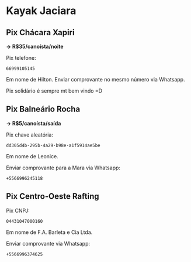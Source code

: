 # Kayak Jaciara

## Pix Chácara Xapiri 

**-> R$35/canoísta/noite**

Pix telefone:

	66999105145

Em nome de Hilton. Enviar comprovante no mesmo número via Whatsapp.

Pix solidário é sempre mt bem vindo =D



## Pix Balneário Rocha 

**-> R$5/canoísta/saída**

Pix chave aleatória:
 
	dd305d4b-295b-4a29-b98e-a1f5914ae5be
	
Em nome de Leonice.

Enviar comprovante para a Mara via Whatsapp:

	+5566996245118



## Pix Centro-Oeste Rafting

Pix CNPJ:

	04431047000160

Em nome de F.A. Barleta e Cia Ltda.

Enviar comprovante via Whatsapp:

	+5566996374625

